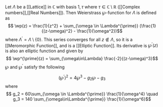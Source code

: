 Let $\Lambda$ be a [[Lattice]] in $\mathbb{C}$ with basis $1,\tau$ where $\tau\in\mathbb{C}\setminus \mathbb{R}$ ([[Complex numbers]],[[Real Numbers]]).
Then Weierstrass $\wp$-function for $\Lambda$ is defined as 
$$ \wp(z) = \frac{1}{z^2} + \sum_{\omega \in \Lambda^{\prime}} (\frac{1}{(z-\omega)^2} - \frac{1}{\omega^2})$$ 
where $\Lambda^{\prime} = \Lambda \setminus \{0\}$.
This series converges for all $z\notin \Lambda$, so it is a [[Meromorphic Function]], and is a [[Elliptic Function]].
Its derivative is $\wp^{\prime}(z)$ is also an elliptic function and given by 
$$ \wp^{\prime}(z) = \sum_{\omega\in\Lambda} \frac{-2}{(z-\omega)^3}$$ 
$\wp$ and $\wp^{\prime}$ satisfy the following 

$$(\wp^{\prime})^2 = 4 \wp^3 - g_2\wp - g_3$$ 
where 
$$ g_2 = 60\sum_{\omega \in \Lambda^{\prime}} \frac{1}{\omega^4} \quad g_3 = 140 \sum_{\omega\in\Lambda^{\prime}} \frac{1}{\omega^6}$$ 